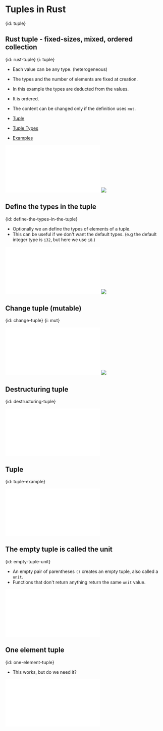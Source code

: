 # Tuples in Rust
{id: tuple}

## Rust tuple - fixed-sizes, mixed, ordered collection
{id: rust-tuple}
{i: tuple}

* Each value can be any type. (heterogeneous)
* The types and the number of elements are fixed at creation.
* In this example the types are deducted from the values.
* It is ordered.

* The content can be changed only if the definition uses `mut`.
* [Tuple](https://doc.rust-lang.org/std/primitive.tuple.html)
* [Tuple Types](https://doc.rust-lang.org/reference/types/tuple.html)
* [Examples](https://doc.rust-lang.org/rust-by-example/primitives/tuples.html)

![](examples/tuples/create-tuple/src/main.rs)
![](examples/tuples/create-tuple/out.out)

## Define the types in the tuple
{id: define-the-types-in-the-tuple}

* Optionally we an define the types of elements of a tuple.
* This can be useful if we don't want the default types. (e.g the default integer type is `i32`, but here we use `i8`.)

![](examples/tuples/define-types/src/main.rs)
![](examples/tuples/define-types/out.out)

## Change tuple (mutable)
{id: change-tuple}
{i: mut}

![](examples/tuples/change-tuple/src/main.rs)
![](examples/tuples/change-tuple/out.out)

## Destructuring tuple
{id: destructuring-tuple}

![](examples/tuples/destructuring-tuple/src/main.rs)

## Tuple
{id: tuple-example}

![](examples/tuples/tuple/src/main.rs)

## The empty tuple is called the unit
{id: empty-tuple-unit}

* An empty pair of parentheses `()` creates an empty tuple, also called a `unit`.
* Functions that don't return anything return the same `unit` value.

![](examples/tuples/empty/src/main.rs)

## One element tuple
{id: one-element-tuple}

* This works, but do we need it?

![](examples/tuples/one-element/src/main.rs)


